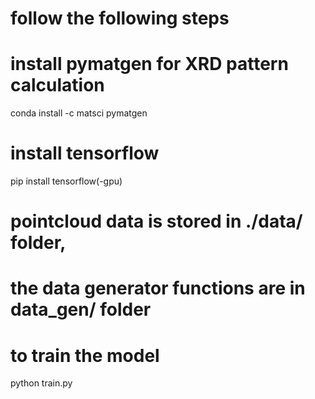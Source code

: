 # follow the following steps 

# install pymatgen for XRD pattern calculation
conda install -c matsci pymatgen

# install tensorflow
pip install tensorflow(-gpu)

# pointcloud data is stored in ./data/ folder,
# the data generator functions are in data_gen/ folder

# to train the model
python train.py
